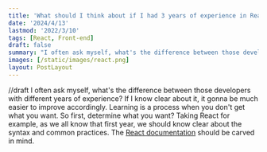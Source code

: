 ```yaml
---
title: 'What should I think about if I had 3 years of experience in React?'
date: '2024/4/13'
lastmod: '2022/3/10'
tags: [React, Front-end]
draft: false
summary: "I often ask myself, what's the difference between those developers with different years of experience? If I know clear about it, it gonna be much easier to improve accordingly."
images: [/static/images/react.png]
layout: PostLayout
---
```

//draft
I often ask myself, what's the difference between those developers with different years of experience? 
If I know clear about it, it gonna be much easier to improve accordingly.
Learning is a process when you don't get what you want. So first, determine what you want?
Taking React for example, as we all know that first year, we should know clear about the syntax and common practices.
The [React documentation](https://react.dev/learn) should be carved in mind. 
